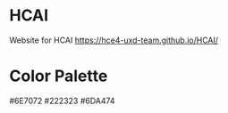 # HCAI
Website for HCAI
https://hce4-uxd-team.github.io/HCAI/


# Color Palette
#6E7072
#222323
#6DA474